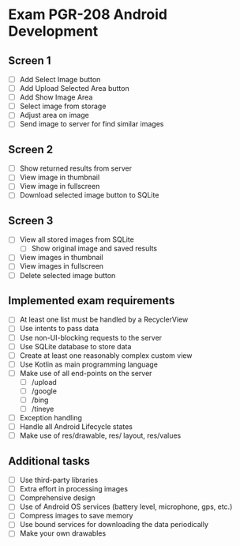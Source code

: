 # Exam PGR-208 Android Development


## Screen 1
- [ ] Add Select Image button
- [ ] Add Upload Selected Area button
- [ ] Add Show Image Area
- [ ] Select image from storage
- [ ] Adjust area on image 
- [ ] Send image to server for find similar images

## Screen 2 
- [ ] Show returned results from server
- [ ] View image in thumbnail
- [ ] View image in fullscreen
- [ ] Download selected image button to SQLite

## Screen 3
- [ ] View all stored images from SQLite
    - [ ] Show original image and saved results
- [ ] View images in thumbnail
- [ ] View images in fullscreen
- [ ] Delete selected image button

## Implemented exam requirements
- [ ] At least one list must be handled by a RecyclerView
- [ ] Use intents to pass data
- [ ] Use non-UI-blocking requests to the server
- [ ] Use SQLite database to store data
- [ ] Create at least one reasonably complex custom view
- [ ] Use Kotlin as main programming language
- [ ] Make use of all end-points on the server 
    - [ ] /upload
    - [ ] /google
    - [ ] /bing
    - [ ] /tineye
- [ ] Exception handling
- [ ] Handle all Android Lifecycle states
- [ ] Make use of res/drawable, res/ layout, res/values

## Additional tasks
- [ ] Use third-party libraries
- [ ] Extra effort in processing images
- [ ] Comprehensive design
- [ ] Use of Android OS services (battery level, microphone, gps, etc.)
- [ ] Compress images to save memory
- [ ] Use bound services for downloading the data periodically
- [ ] Make your own drawables